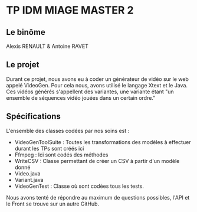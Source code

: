 # TP IDM MIAGE MASTER 2

## Le binôme

Alexis RENAULT & Antoine RAVET

## Le projet

Durant ce projet, nous avons eu à coder un générateur de vidéo sur le web appelé VideoGen. Pour cela nous, avons utilisé le langage Xtext et le Java. 
Ces vidéos générés s'appellent des variantes, une variante étant "un ensemble de séquences vidéo jouées dans un certain ordre."

## Spécifications
L'ensemble des classes codées par nos soins est : 
* VideoGenToolSuite : Toutes les transformations des modèles à effectuer durant les TPs sont créés ici
* Ffmpeg : Ici sont codés des méthodes 
* WriteCSV : Classe permettant de créer un CSV à partir d'un modèle donné
* Video.java
* Variant.java
* VideoGenTest : Classe où sont codées tous les tests. 


Nous avons tenté de répondre au maximum de questions possibles, l'API et le Front se trouve sur un autre GitHub. 


